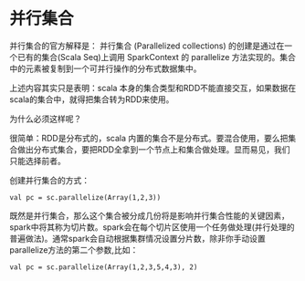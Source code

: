 # 并行集合

并行集合的官方解释是： 并行集合 (Parallelized collections) 的创建是通过在一个已有的集合(Scala Seq)上调用 SparkContext 的 parallelize 方法实现的。集合中的元素被复制到一个可并行操作的分布式数据集中。

上述内容其实只是表明：scala 本身的集合类型和RDD不能直接交互，如果数据在scala的集合中，就得把集合转为RDD来使用。

为什么必须这样呢？

很简单：RDD是分布式的，scala 内置的集合不是分布式。要混合使用，要么把集合做出分布式集合，要把RDD全拿到一个节点上和集合做处理。显而易见，我们只能选择前者。

创建并行集合的方式：

```
val pc = sc.parallelize(Array(1,2,3))
```

既然是并行集合，那么这个集合被分成几份将是影响并行集合性能的关键因素，spark中将其称为切片数。spark会在每个切片区使用一个任务做处理(并行处理的普遍做法)。通常spark会自动根据集群情况设置分片数，除非你手动设置parallelize方法的第二个参数,比如：
```
val pc = sc.parallelize(Array(1,2,3,5,4,3), 2)
```
